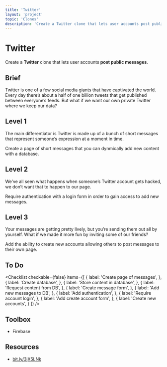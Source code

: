 ```yaml
---
title: 'Twitter'
layout: 'project'
topic: 'Clones'
description: 'Create a Twitter clone that lets user accounts post public messages.'
---
```




<ProjectHeader>

# Twitter

Create a <strong className="color-blue">Twitter</strong> clone that lets user accounts <strong className="color-purple">post public messages</strong>.

</ProjectHeader>

<ProjectContent>

## Brief

Twitter is one of a few social media giants that have captivated the world. Every day there’s about a half of one billion tweets that get published between everyone’s feeds. But what if we want our own private Twitter where we keep our data?

## Level 1

The main differentiator is Twitter is made up of a bunch of short messages that represent someone’s expression at a moment in time.

Create a page of short messages that you can dynmically add new content with a database.

<LoginRequired>

## Level 2

We’ve all seen what happens when someone’s Twitter account gets hacked, we don’t want that to happen to our page.

Require authentication with a login form in order to gain access to add new messages.

## Level 3

Your messages are getting pretty lively, but you’re sending them out all by yourself. What if we made it more fun by inviting some of our friends?

Add the ability to create new accounts allowing others to post messages to their own page.

</LoginRequired>

</ProjectContent>

<ProjectSidebar>

## To Do

<Checklist checkable={false} items={[
  {
    label: 'Create page of messages',
  },
  {
    label: 'Create database',
  },
  {
    label: 'Store content in database',
  },
  {
    label: 'Request content from DB',
  },
  {
    label: 'Create message form',
  },
  {
    label: 'Add new messages to DB',
  },
  {
    label: 'Add authentication',
  },
  {
    label: 'Require account login',
  },
  {
    label: 'Add create account form',
  },
  {
    label: 'Create new accounts',
  }
]} />

## Toolbox
- Firebase

## Resources
- [bit.ly/3jX5LNk](https://bit.ly/3jX5LNk)

</ProjectSidebar>